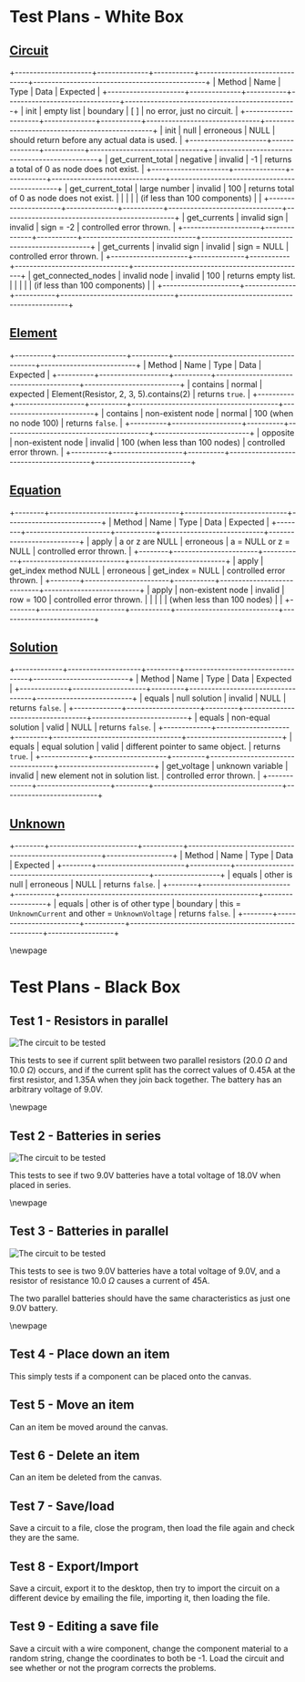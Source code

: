 # Test Plans - White Box


## [Circuit](#circuit)

+---------------------+--------------+-----------+-------------------------------+-----------------------------------------------+
| Method              | Name         | Type      | Data                          | Expected                                      |
+---------------------+--------------+-----------+-------------------------------+-----------------------------------------------+
| init                | empty list   | boundary  | [ ]                           | no error, just no circuit.                    |
+---------------------+--------------+-----------+-------------------------------+-----------------------------------------------+
| init                | null         | erroneous | NULL                          | should return before any actual data is used. |
+---------------------+--------------+-----------+-------------------------------+-----------------------------------------------+
| get_current_total   | negative     | invalid   | -1                            | returns a total of 0 as node does not exist.  |
+---------------------+--------------+-----------+-------------------------------+-----------------------------------------------+
| get_current_total   | large number | invalid   | 100                           | returns total of 0 as node does not exist.    |
|                     |              |           | (if less than 100 components) |                                               |
+---------------------+--------------+-----------+-------------------------------+-----------------------------------------------+
| get_currents        | invalid sign | invalid   | sign = -2                     | controlled error thrown.                      |
+---------------------+--------------+-----------+-------------------------------+-----------------------------------------------+
| get_currents        | invalid sign | invalid   | sign = NULL                   | controlled error thrown.                      |
+---------------------+--------------+-----------+-------------------------------+-----------------------------------------------+
| get_connected_nodes | invalid node | invalid   | 100                           | returns empty list.                           |
|                     |              |           | (if less than 100 components) |                                               |
+---------------------+--------------+-----------+-------------------------------+-----------------------------------------------+

## [Element](#element)

+----------+-------------------+----------+----------------------------------------+--------------------------+
| Method   | Name              | Type     | Data                                   | Expected                 |
+----------+-------------------+----------+----------------------------------------+--------------------------+
| contains | normal            | expected | Element(Resistor, 2, 3, 5).contains(2) | returns `true`.          |
+----------+-------------------+----------+----------------------------------------+--------------------------+
| contains | non-existent node | normal   | 100 (when no node 100)                 | returns `false`.         |
+----------+-------------------+----------+----------------------------------------+--------------------------+
| opposite | non-existent node | invalid  | 100 (when less than 100 nodes)         | controlled error thrown. |
+----------+-------------------+----------+----------------------------------------+--------------------------+

## [Equation](#equation)

+--------+-----------------------+-----------+----------------------------+--------------------------+
| Method | Name                  | Type      | Data                       | Expected                 |
+--------+-----------------------+-----------+----------------------------+--------------------------+
| apply  | a or z are NULL       | erroneous | a = NULL or z = NULL       | controlled error thrown. |
+--------+-----------------------+-----------+----------------------------+--------------------------+
| apply  | get_index method NULL | erroneous | get_index = NULL           | controlled error thrown. |
+--------+-----------------------+-----------+----------------------------+--------------------------+
| apply  | non-existent node     | invalid   | row = 100                  | controlled error thrown. |
|        |                       |           | (when less than 100 nodes) |                          |
+--------+-----------------------+-----------+----------------------------+--------------------------+

## [Solution](#solution)

+-------------+--------------------+---------+-----------------------------------+--------------------------+
| Method      | Name               | Type    | Data                              | Expected                 |
+-------------+--------------------+---------+-----------------------------------+--------------------------+
| equals      | null solution      | invalid | NULL                              | returns `false`.         |
+-------------+--------------------+---------+-----------------------------------+--------------------------+
| equals      | non-equal solution | valid   | NULL                              | returns `false`.         |
+-------------+--------------------+---------+-----------------------------------+--------------------------+
| equals      | equal solution     | valid   | different pointer to same object. | returns `true`.          |
+-------------+--------------------+---------+-----------------------------------+--------------------------+
| get_voltage | unknown variable   | invalid | new element not in solution list. | controlled error thrown. |
+-------------+--------------------+---------+-----------------------------------+--------------------------+

## [Unknown](#unknown)

+--------+------------------------+-----------+------------------------------------------------------+------------------+
| Method | Name                   | Type      | Data                                                 | Expected         |
+--------+------------------------+-----------+------------------------------------------------------+------------------+
| equals | other is null          | erroneous | NULL                                                 | returns `false`. |
+--------+------------------------+-----------+------------------------------------------------------+------------------+
| equals | other is of other type | boundary  | this = `UnknownCurrent` and other = `UnknownVoltage` | returns `false`. |
+--------+------------------------+-----------+------------------------------------------------------+------------------+


\newpage


# Test Plans - Black Box

## Test 1 - Resistors in parallel

![The circuit to be tested](images/blackbox_1.png)

This tests to see if current split between two parallel resistors
(20.0 $\Omega$ and 10.0 $\Omega$) occurs, and if the current split has
the correct values of 0.45A at the first resistor, and 1.35A when
they join back together. The battery has an arbitrary voltage of 9.0V.

\newpage

## Test 2 - Batteries in series

![The circuit to be tested](images/blackbox_2.png)

This tests to see if two 9.0V batteries have a total voltage of 18.0V
when placed in series.

\newpage

## Test 3 - Batteries in parallel

![The circuit to be tested](images/blackbox_3.png)

This tests to see is two 9.0V batteries have a total voltage of 9.0V,
and a resistor of resistance 10.0 $\Omega$ causes a current of 45A.

The two parallel batteries should have the same characteristics as just one
9.0V battery.

\newpage

## Test 4 - Place down an item

This simply tests if a component can be placed onto the canvas.

## Test 5 - Move an item

Can an item be moved around the canvas.

## Test 6 - Delete an item

Can an item be deleted from the canvas.

## Test 7 - Save/load

Save a circuit to a file, close the program, then load the file again and check they
are the same.

## Test 8 - Export/Import

Save a circuit, export it to the desktop, then try to import the circuit on a different
device by emailing the file, importing it, then loading the file.

## Test 9 - Editing a save file

Save a circuit with a wire component, change the component material to a random string,
change the coordinates to both be -1. Load the circuit and see whether or not the program
corrects the problems.
